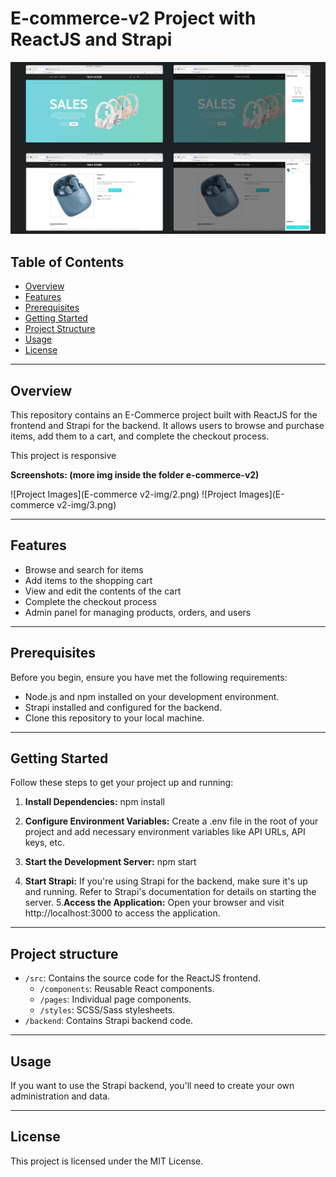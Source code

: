 # E-commerce-v2 Project with ReactJS and Strapi

![Project Images](E-commerce-img/1.png)  

## Table of Contents

- [Overview](#overview)
- [Features](#features)
- [Prerequisites](#prerequisites)
- [Getting Started](#getting-started)
- [Project Structure](#project-structure)
- [Usage](#usage)
- [License](#license)

---

## Overview

This repository contains an E-Commerce project built with ReactJS for the frontend and Strapi for the backend. It allows users to browse and purchase items, add them to a cart, and complete the checkout process.
  
This project is responsive

**Screenshots: (more img inside the folder e-commerce-v2)** 

![Project Images](E-commerce v2-img/2.png) 
![Project Images](E-commerce v2-img/3.png) 

---

## Features

- Browse and search for items
- Add items to the shopping cart
- View and edit the contents of the cart
- Complete the checkout process
- Admin panel for managing products, orders, and users

---

## Prerequisites

Before you begin, ensure you have met the following requirements:

- Node.js and npm installed on your development environment.
- Strapi installed and configured for the backend.
- Clone this repository to your local machine.

---

## Getting Started

Follow these steps to get your project up and running:

1. **Install Dependencies:**
     npm install
2. **Configure Environment Variables:**
Create a .env file in the root of your project and add necessary environment variables like API URLs, API keys, etc.

3. **Start the Development Server:**
    npm start 
4. **Start Strapi:**
If you're using Strapi for the backend, make sure it's up and running. Refer to Strapi's documentation for details on starting the server.
5.**Access the Application:** 
Open your browser and visit http://localhost:3000 to access the application.

---

## Project structure 

- `/src`: Contains the source code for the ReactJS frontend.
  - `/components`: Reusable React components.
  - `/pages`: Individual page components.
  - `/styles`: SCSS/Sass stylesheets.
- `/backend`: Contains Strapi backend code.

---

## Usage

If you want to use the Strapi backend, you'll need to create your own administration and data.

---

## License

This project is licensed under the MIT License. 





